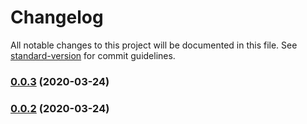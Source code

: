 # Changelog

All notable changes to this project will be documented in this file. See [standard-version](https://github.com/conventional-changelog/standard-version) for commit guidelines.

### [0.0.3](https://github.com/liaojiankai/git-revision/compare/v0.0.1...v0.0.3) (2020-03-24)

### [0.0.2](https://github.com/liaojiankai/git-revision/compare/v0.0.1...v0.0.2) (2020-03-24)
